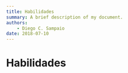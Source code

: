 ```yaml
---
title: Habilidades
summary: A brief description of my document.
authors:
    - Diego C. Sampaio
date: 2018-07-10
---
```


# Habilidades